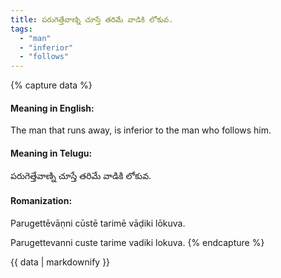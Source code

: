 ```yaml
---
title: పరుగెత్తేవాణ్ని చూస్తే తరిమే వాడికి లోకువ.
tags:
  - "man"
  - "inferior"
  - "follows"
---
```


{% capture data %}
#### Meaning in English:
The man that runs away, is inferior to the man who follows him.

#### Meaning in Telugu:
పరుగెత్తేవాణ్ని చూస్తే తరిమే వాడికి లోకువ.

#### Romanization:
Parugettēvāṇni cūstē tarimē vāḍiki lōkuva.

Parugettevanni custe tarime vadiki lokuva.
{% endcapture %}

{{ data | markdownify }}

